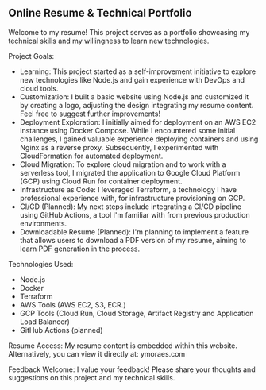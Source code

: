 ## **Online Resume & Technical Portfolio**

Welcome to my resume! This project serves as a portfolio showcasing my technical skills and my willingness to learn new technologies.

Project Goals:

- Learning: This project started as a self-improvement initiative to explore new technologies like Node.js and gain experience with DevOps and cloud tools. 
- Customization: I built a basic website using Node.js and customized it by creating a logo, adjusting the design integrating my resume content. Feel free to suggest further improvements!
- Deployment Exploration: I initially aimed for deployment on an AWS EC2 instance using Docker Compose. While I encountered some initial challenges, I gained valuable experience deploying containers and using Nginx as a reverse proxy. Subsequently, I experimented with CloudFormation for automated deployment. 
- Cloud Migration: To explore cloud migration and to work with a serverless tool, I migrated the application to Google Cloud Platform (GCP) using Cloud Run for container deployment.
- Infrastructure as Code: I leveraged Terraform, a technology I have professional experience with, for infrastructure provisioning on GCP. 
- CI/CD (Planned): My next steps include integrating a CI/CD pipeline using GitHub Actions, a tool I'm familiar with from previous production environments.
- Downloadable Resume (Planned): I'm planning to implement a feature that allows users to download a PDF version of my resume, aiming to learn PDF generation in the process. 

Technologies Used:

- Node.js
- Docker
- Terraform
- AWS Tools (AWS EC2, S3, ECR.)
- GCP Tools (Cloud Run, Cloud Storage, Artifact Registry and Application Load Balancer)
- GitHub Actions (planned)

Resume Access:
My resume content is embedded within this website. Alternatively, you can view it directly at: ymoraes.com

Feedback Welcome:
I value your feedback! Please share your thoughts and suggestions on this project and my technical skills. 